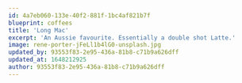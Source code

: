 ```yaml
---
id: 4a7eb060-133e-40f2-881f-1bc4af821b7f
blueprint: coffees
title: 'Long Mac'
excerpt: 'An Aussie favourite. Essentially a double shot Latte.'
image: rene-porter-jFeLl1b4lG0-unsplash.jpg
updated_by: 93553f83-2e95-436a-81b8-c71b9a626dff
updated_at: 1648212925
author: 93553f83-2e95-436a-81b8-c71b9a626dff
---
```

